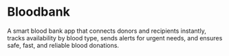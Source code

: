 # Bloodbank
A smart blood bank app that connects donors and recipients instantly, tracks availability by blood type, sends alerts for urgent needs, and ensures safe, fast, and reliable blood donations.
